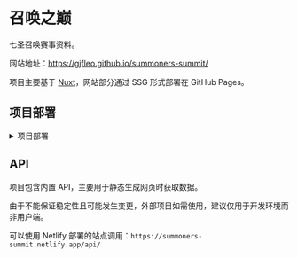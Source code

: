 # 召唤之巅

七圣召唤赛事资料。

网站地址：https://gjfleo.github.io/summoners-summit/

项目主要基于 [Nuxt](https://nuxt.com/)，网站部分通过 SSG 形式部署在 GitHub Pages。

## 项目部署

<details><summary>项目部署</summary>

### 项目环境
- Node: 18.x
- pnpm

### 安装依赖
```bash
pnpm i
```

### 本地服务器
```bash
pnpm run dev
```

### 生成静态页面
```bash
pnpm run generate
```
预览：
```bash
pnpm run preview:ssg
```

使用此命令生成静态页面，用于将网站部分部署至 GitHub Pages 等。

### 构建
```bash
pnpm run build
```
预览：
```bash
pnpm run preview
```

使用此命令构建 Node.js Server，可用于 API 调用。

</details>

## API

项目包含内置 API，主要用于静态生成网页时获取数据。

由于不能保证稳定性且可能发生变更，外部项目如需使用，建议仅用于开发环境而非用户端。

可以使用 Netlify 部署的站点调用：`https://summoners-summit.netlify.app/api/`

